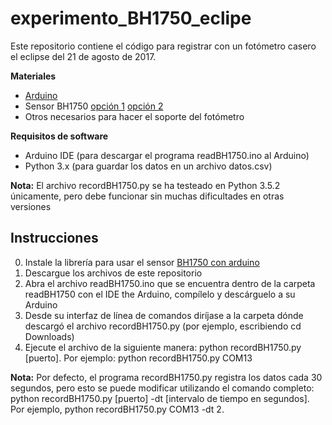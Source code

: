 # experimento_BH1750_eclipe
Este repositorio contiene el código para registrar con un fotómetro casero el eclipse del 21 de agosto de 2017.

**Materiales**
+ [Arduino](https://www.arduino.cc/)
+ Sensor BH1750 [opción 1](https://www.ardobot.com/catalogsearch/result/?q=BH1750&cat=) [opción 2](http://www.didacticaselectronicas.com/index.php/sensores/modulo-sensor-de-luz-detail)
+ Otros necesarios para hacer el soporte del fotómetro

**Requisitos de software**
+ Arduino IDE (para descargar el programa readBH1750.ino al Arduino)
+ Python 3.x (para guardar los datos en un archivo datos.csv)

**Nota:** El archivo recordBH1750.py se ha testeado en Python 3.5.2 únicamente, pero debe funcionar sin muchas dificultades en otras versiones

## Instrucciones
0. Instale la librería para usar el sensor [BH1750 con arduino](https://github.com/claws/BH1750)
1. Descargue los archivos de este repositorio
2. Abra el archivo readBH1750.ino que se encuentra dentro de la carpeta readBH1750 con el IDE the Arduino, compílelo y descárguelo a su Arduino
3. Desde su interfaz de línea de comandos diríjase a la carpeta dónde descargó el archivo recordBH1750.py (por ejemplo, escribiendo cd Downloads)
4. Ejecute el archivo de la siguiente manera: python recordBH1750.py [puerto]. Por ejemplo: python recordBH1750.py COM13

**Nota:** Por defecto, el programa recordBH1750.py registra los datos cada 30 segundos, pero esto se puede modificar utilizando el comando completo: python recordBH1750.py [puerto] -dt [intervalo de tiempo en segundos]. Por ejemplo, python recordBH1750.py COM13 -dt 2.

